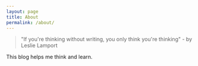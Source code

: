 ```yaml
---
layout: page
title: About
permalink: /about/
---
```


> "If you're thinking without writing, you only think you're thinking" - by Leslie Lamport

This blog helps me think and learn.
